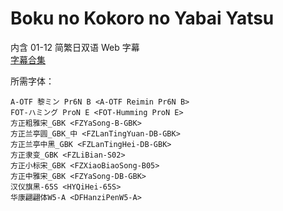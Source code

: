 # Boku no Kokoro no Yabai Yatsu

内含 01-12 简繁日双语 Web 字幕  
[字幕合集](https://github.com/Nekomoekissaten-SUB/Nekomoekissaten-MIR-Subs/releases/download/subtitle_pkg/Bokuyaba_Web_JPCH.7z)

所需字体：
```
A-OTF 黎ミン Pr6N B <A-OTF Reimin Pr6N B>
FOT-ハミング ProN E <FOT-Humming ProN E>
方正粗雅宋_GBK <FZYaSong-B-GBK>
方正兰亭圆_GBK_中 <FZLanTingYuan-DB-GBK>
方正兰亭中黑_GBK <FZLanTingHei-DB-GBK>
方正隶变_GBK <FZLiBian-S02>
方正小标宋_GBK <FZXiaoBiaoSong-B05>
方正中雅宋_GBK <FZYaSong-DB-GBK>
汉仪旗黑-65S <HYQiHei-65S>
华康翩翩体W5-A <DFHanziPenW5-A>
```
